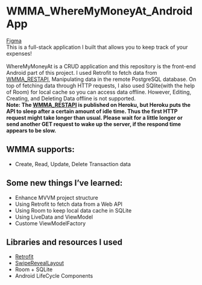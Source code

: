 # WMMA_WhereMyMoneyAt_AndroidApp
[Figma](https://www.figma.com/file/NCkRbpFwAn2nk8ZR2nK5e7/WMMA_WhereMyMoneyAt)
<br/>
This is a full-stack application I built that allows you to keep track of your expenses!
<br/>
<br/>
WhereMyMoneyAt is a CRUD application and this repository is the front-end Android part of this project. I used Retrofit to fetch data from [WMMA_RESTAPI](https://github.com/AndersonHsieh0330/WMMA_WhereMyMoneyAt_RestAPI), Manipulating data in the remote PostgreSQL database. On top of fetching data through HTTP requests, I also used SQlite(with the help of Room) for local cache so you can access data offline. However, Editing, Creating, and Deleting Data offline is not supported. 
<br/>
**Note: The [WMMA_RESTAPI](https://github.com/AndersonHsieh0330/WMMA_WhereMyMoneyAt_RestAPI) is published on Heroku, but Heroku puts the API to sleep after a certain amount of idle time. Thus the first HTTP request might take longer than usual. Please wait for a little longer or send another GET request to wake up the server, if the respond time appears to be slow.**


## WMMA supports:
- Create, Read, Update, Delete Transaction data


## Some new things I’ve learned:
- Enhance MVVM project structure
- Using Retrofit to fetch data from a Web API
- Using Room to keep local data cache in SQLite
- Using LiveData and ViewModel 
- Custome ViewModelFactory


## Libraries and resources I used 
- [Retrofit](https://square.github.io/retrofit/)
- [SwipeRevealLayout](https://github.com/chthai64/SwipeRevealLayout)
- Room + SQLite
- Android LifeCycle Components
